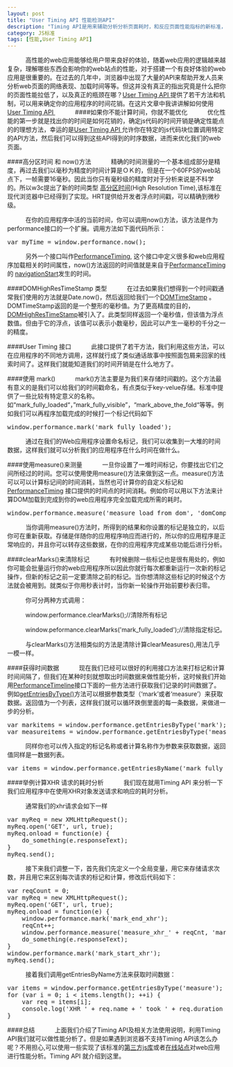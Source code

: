 ```yaml
---
layout: post
title: "User Timing API 性能检测API"
description: "Timing API是用来辅助分析分析页面耗时，和反应页面性能指标的新标准，对于优化web站点很有意义。"
category: JS标准
tags: [性能,User Timing API]
---
```


　　　高性能的web应用能够给用户带来良好的体验，随着web应用的逻辑越来越复杂，理解哪些东西会影响你的web站点的性能，对于搭建一个有良好体验的web应用是很重要的。在过去的几年中，浏览器中出现了大量的API来帮助开发人员来分析web页面的网络表现、加载时间等等。但这并没有真正的指出究竟是什么把你的页面性能拉低了，以及真正的瓶颈在哪？[User Timing API ](http://www.w3.org/TR/user-timing/ "User Timing API")提供了若干方法和机制，可以用来确定你的应用程序的时间花销。在这片文章中我讲讲解如何使用[User Timing API ](http://www.w3.org/TR/user-timing/ "User Timing API")
　　　
####如果你不能计算时间，你就不能优化
　　　优化性能的第一步就是找出你的时间是如何花销的，确定js代码的时间开销是确定性能点的的理想方法，幸运的是[User Timing API ](http://www.w3.org/TR/user-timing/ "User Timing API")允许你在特定的js代码块位置调用特定的API方法，然后我们可以得到这些API得到的时序数据，进而来优化我们的web页面。

####高分区时间 和 now()方法
　　　精确的时间测量的一个基本组成部分是精度，再过去我们以毫秒为精度的时间计算是ＯＫ的，但是在一个60FPS的web站点下，一帧需要16毫秒。因此当你只有毫秒级的精度时对于分析来说是不科学的。所以w3c提出了新的时间类型 [高分区时间](http://www.w3.org/TR/hr-time/ 'High Resolution Time')(High Resolution Time),该标准在现代浏览器中已经得到了实现。HRT提供给开发者浮点时间戳，可以精确到微秒级。

　　　在你的应用程序中活的当前时间，你可以调用now()方法，该方法是作为performance接口的一个扩展。调用方法如下面代码所示：

<pre class="prettyprint linenums">
var myTime = window.performance.now();
</pre>

　　　另外一个接口叫作[PerformanceTiming](http://www.w3.org/TR/navigation-timing/#sec-navigation-timing-interface "PerformanceTiming"), 这个接口中定义很多和web应用程序加载相关的时间属性，now()方法返回的时间值就是来自于[PerformanceTiming](http://www.w3.org/TR/navigation-timing/#sec-navigation-timing-interface "PerformanceTiming")的 [navigationStart](http://www.w3.org/TR/navigation-timing/#dom-performancetiming-navigationstart)发生的时间。

####DOMHighResTimeStamp 类型
　　　在过去如果我们想得到一个时间戳通常我们使用的方法就是Date.now()，然后返回给我们一个[DOMTimeStamp](http://www.w3.org/TR/DOM-Level-3-Core/core.html#Core-DOMTimeStamp 'DOMTimeStamp') 。DOMTimeStamp返回的是一个整形的毫秒值。为了更高精度的目的，[DOMHighResTimeStamp](http://www.w3.org/TR/hr-time/#sec-DOMHighResTimeStamp 'DOMHighResTimeStamp')被引入了。此类型同样返回一个毫秒值，但该值为浮点数值。但由于它的浮点，该值可以表示小数毫秒，因此可以产生一毫秒的千分之一的精度。


####User Timing 接口
　　　此接口提供了若干方法，我们利用这些方法，可以在应用程序的不同地方调用，这样就行成了类似通话故事中按照面包屑来回家的线索时间了。这样我们就能知道我们的时间开销是在什么地方了。

####使用 mark()
　　　mark()方法主要是为我们来存储时间戳的。这个方法最有意义的是我们可以给我们的时间戳命名，有点类似于key-velue存储。标准中提供了一些比较有特定意义的名称。如“mark_fully_loaded“，”mark_fully_visible”，“mark_above_the_fold“等等。例如我们可以再程序加载完成的时候打一个标记代码如下

<pre class="prettyprint linenums">
window.performance.mark('mark_fully_loaded');
</pre>

　　　通过在我们的Web应用程序设置命名标记，我们可以收集到一大堆的时间数据，这样我们就可以分析我们的应用程序在什么时间在做什么。

####使用measure()来测量
　　　一旦你设置了一堆时间标记，你要找出它们之间所经过的时间。您可以使用使用measure()方法来做到这一点。measure()方法可以可以计算标记间的时间消耗，当然也可计算你的自定义标记和 [PerformanceTiming](http://www.w3.org/TR/navigation-timing/#sec-navigation-timing-interface "PerformanceTiming") 接口提供的时间点的时间消耗。例如你可以用以下方法来计算DOM加载到完成到你的web应用程序完全加载完成所需的耗时。

<pre class="prettyprint linenums">
window.performance.measure('measure_load_from_dom', 'domComplete', 'mark_fully_loaded');
</pre>

　　　当你调用measure()方法时，所得到的结果和你设置的标记是独立的，以后你可在重新获取。存储是伴随你的应用程序响应而进行的，所以你的应用程序是正常响应的，并且你可以转存这些数据，在你的应用程序完成某些功能后进行分析。

####clearMarks()来清除标记
　　　有时候删除一些标记也是很有用处的，例如你可能会批量运行你的web应用程序所以因此你就行每次都重新运行一次新的标记操作，但新的标记之前一定要清除之前的标记。当你想清除这些标记的时候这个方法就会被用到。就类似于你用秒表计时，当你新一轮操作开始前要秒表归零。

　　　你可分两种方式调用：

　　　window.performance.clearMarks();//清除所有标记

　　　window.peformance.clearMarks('mark_fully_loaded');//清除指定标记。

　　　与clearMarks()方法相类似的方法是清除计算clearMeasures(),用法几乎一模一样。

####获得时间数据
　　　现在我们已经可以很好的利用接口方法来打标记和计算时间间隔了，但我们在某种时刻就想取出时间数据来做性能分析，这时候我们开始用[PerformanceTimeline](http://www.w3.org/TR/performance-timeline/#sec-performance-timeline 'PerformanceTimeline')接口下面的一些方法进行获取我们记录的时间数据了。例如[getEntriesByType()](http://www.w3.org/TR/performance-timeline/#dom-performance-getentriesbytype 'getEntriesByType')方法可以根据参数类型（‘mark’或者‘measure’）来获取数据。返回值为一个列表，这样我们就可以循环跌倒里面的每一条数据，来做进一步的分析。

<pre class="prettyprint linenums">
var markitems = window.performance.getEntriesByType('mark');
var measureitems = window.performance.getEntriesByType('measure');
</pre>

　　　同样你也可以传入指定的标记名称或者计算名称作为参数来获取数据，返回值同样是一数据列表。

<pre class="prettyprint linenums">
var items = window.performance.getEntriesByName('mark_fully_loaded');
</pre>

####举例计算XHR 请求的耗时分析
　　　我们现在就用Timing API 来分析一下我们应用程序中在使用XHR对象发送请求和响应的耗时分析。

　　　通常我们的xhr请求会如下一样

<pre class="prettyprint linenums">
var myReq = new XMLHttpRequest();
myReq.open('GET', url, true);
myReq.onload = function(e) {
  	do_something(e.responseText);
}
myReq.send();
</pre>

　　　接下来我们调整一下，首先我们先定义一个全局变量，用它来存储请求次数，并且用它来区别每次请求的标记和计算，修改后代码如下：

<pre class="prettyprint linenums">
var reqCount = 0;
var myReq = new XMLHttpRequest();
myReq.open('GET', url, true);
myReq.onload = function(e) {
  	window.performance.mark('mark_end_xhr');
  	reqCnt++;
  	window.performance.measure('measure_xhr_' + reqCnt, 'mark_start_xhr', 'mark_end_xhr');
  	do_something(e.responseText);
}
window.performance.mark('mark_start_xhr');
myReq.send();
</pre>

　　　接着我们调用getEntriesByName方法来获取时间数据：

<pre class="prettyprint linenums">
var items = window.performance.getEntriesByType('measure');
for (var i = 0; i &lt; items.length(); ++i) {
  	var req = items[i];
  	console.log('XHR ' + req.name + ' took ' + req.duration + 'ms');
}
</pre>

####总结
　　　上面我们介绍了Timing API及相关方法使用说明，利用Timing API我们就可以做性能分析了。但是如果遇到浏览器不支持Timing API该怎么办呢？不用担心,可以使用一些实现了该标准的[第三方js库](https://gist.github.com/pmeenan/5902672 '第三方的库')或者[在线站点](http://www.webpagetest.org)对web应用进行性能分析。Timing API 就介绍到这里。